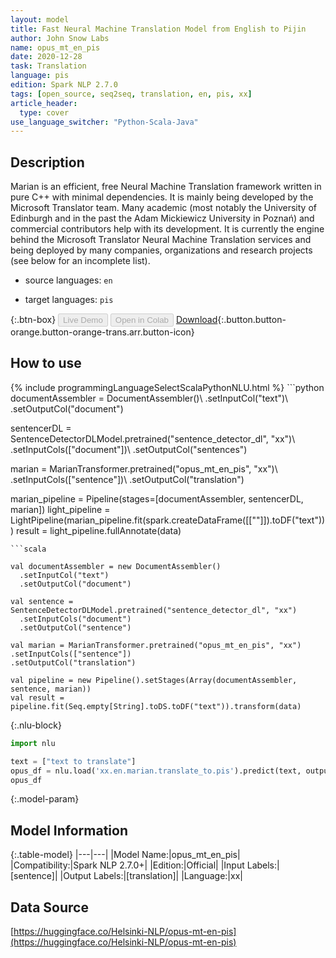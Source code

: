 ```yaml
---
layout: model
title: Fast Neural Machine Translation Model from English to Pijin
author: John Snow Labs
name: opus_mt_en_pis
date: 2020-12-28
task: Translation
language: pis
edition: Spark NLP 2.7.0
tags: [open_source, seq2seq, translation, en, pis, xx]
article_header:
  type: cover
use_language_switcher: "Python-Scala-Java"
---
```


## Description

Marian is an efficient, free Neural Machine Translation framework written in pure C++ with minimal dependencies. It is mainly being developed by the Microsoft Translator team. Many academic (most notably the University of Edinburgh and in the past the Adam Mickiewicz University in Poznań) and commercial contributors help with its development.
It is currently the engine behind the Microsoft Translator Neural Machine Translation services and being deployed by many companies, organizations and research projects (see below for an incomplete list).

- source languages: `en`

- target languages: `pis`

{:.btn-box}
<button class="button button-orange" disabled>Live Demo</button>
<button class="button button-orange" disabled>Open in Colab</button>
[Download](https://s3.amazonaws.com/auxdata.johnsnowlabs.com/public/models/opus_mt_en_pis_xx_2.7.0_2.4_1609170240745.zip){:.button.button-orange.button-orange-trans.arr.button-icon}

## How to use



<div class="tabs-box" markdown="1">
{% include programmingLanguageSelectScalaPythonNLU.html %}
```python
documentAssembler = DocumentAssembler()\ 
 .setInputCol("text")\ 
 .setOutputCol("document")

 sentencerDL = SentenceDetectorDLModel.pretrained("sentence_detector_dl", "xx")\ 
 .setInputCols(["document"])\ 
 .setOutputCol("sentences")

 marian = MarianTransformer.pretrained("opus_mt_en_pis", "xx")\ 
 .setInputCols(["sentence"])\ 
 .setOutputCol("translation")

marian_pipeline = Pipeline(stages=[documentAssembler, sentencerDL, marian])
light_pipeline = LightPipeline(marian_pipeline.fit(spark.createDataFrame([[""]]).toDF("text")))
result = light_pipeline.fullAnnotate(data)
```
```scala

val documentAssembler = new DocumentAssembler()
  .setInputCol("text")
  .setOutputCol("document")

val sentence = SentenceDetectorDLModel.pretrained("sentence_detector_dl", "xx")
  .setInputCols("document")
  .setOutputCol("sentence")

val marian = MarianTransformer.pretrained("opus_mt_en_pis", "xx")
.setInputCols(["sentence"])
.setOutputCol("translation")

val pipeline = new Pipeline().setStages(Array(documentAssembler, sentence, marian))
val result = pipeline.fit(Seq.empty[String].toDS.toDF("text")).transform(data)
```

{:.nlu-block}
```python
import nlu

text = ["text to translate"]
opus_df = nlu.load('xx.en.marian.translate_to.pis').predict(text, output_level='sentence')
opus_df
```

</div>

{:.model-param}
## Model Information

{:.table-model}
|---|---|
|Model Name:|opus_mt_en_pis|
|Compatibility:|Spark NLP 2.7.0+|
|Edition:|Official|
|Input Labels:|[sentence]|
|Output Labels:|[translation]|
|Language:|xx|

## Data Source

[https://huggingface.co/Helsinki-NLP/opus-mt-en-pis](https://huggingface.co/Helsinki-NLP/opus-mt-en-pis)
